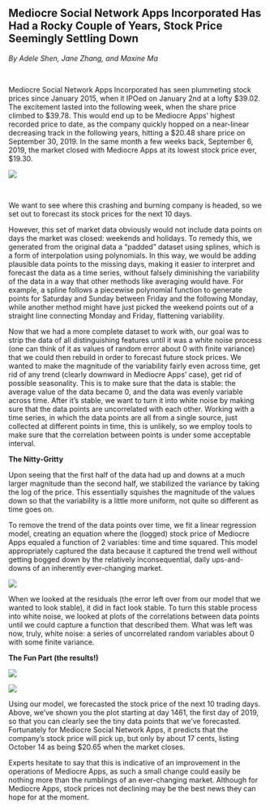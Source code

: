 Mediocre Social Network Apps Incorporated Has Had a Rocky Couple of Years, Stock Price Seemingly Settling Down
--------------------------------------------------------------------------------------------------------------

*By Adele Shen, Jane Zhang, and Maxine Ma*

 

Mediocre Social Network Apps Incorporated has seen plummeting stock prices since
January 2015, when it IPOed on January 2nd at a lofty \$39.02. The excitement
lasted into the following week, when the share price climbed to \$39.78. This
would end up to be Mediocre Apps’ highest recorded price to date, as the company
quickly hopped on a near-linear decreasing track in the following years, hitting
a \$20.48 share price on September 30, 2019. In the same month a few weeks back,
September 6, 2019, the market closed with Mediocre Apps at its lowest stock
price ever, \$19.30.

![](https://lh5.googleusercontent.com/exPFTJWHi6_HsvVg_kJnY5CYr0p1xO5tFbwZdFHGxI0WwsGbzOIi1xJmiN3nML_nmrxJ1CPX3mmytLV_FR8ldIQy7oScMLBLYu6usoZwSbyF-NKTEw-shxhkRWNzrf-5IYqByDiY)

 

We want to see where this crashing and burning company is headed, so we set
out to forecast its stock prices for the next 10 days. 

However, this set of market data obviously would not include data points on days
the market was closed: weekends and holidays. To remedy this, we generated from
the original data a “padded” dataset using splines, which is a form of
interpolation using polynomials. In this way, we would be adding plausible data
points to the missing days, making it easier to interpret and forecast the data
as a time series, without falsely diminishing the variability of the data in a
way that other methods like averaging would have. For example, a spline follows
a piecewise polynomial function to generate points for Saturday and Sunday
between Friday and the following Monday, while another method might have just
picked the weekend points out of a straight line connecting Monday and Friday,
flattening variability.

Now that we had a more complete dataset to work with, our goal was to strip the
data of all distinguishing features until it was a white noise process (one can
think of it as values of random error about 0 with finite variance) that we
could then rebuild in order to forecast future stock prices. We wanted to make
the magnitude of the variability fairly even across time, get rid of any trend
(clearly downward in Mediocre Apps’ case), get rid of possible seasonality. This
is to make sure that the data is stable: the average value of the data became 0,
and the data was evenly variable across time. After it’s stable, we want to turn
it into white noise by making sure that the data points are uncorrelated with
each other. Working with a time series, in which the data points are all from a
single source, just collected at different points in time, this is unlikely, so
we employ tools to make sure that the correlation between points is under some
acceptable interval.

**The Nitty-Gritty**

Upon seeing that the first half of the data had up and downs at a much larger
magnitude than the second half, we stabilized the variance by taking the log of
the price. This essentially squishes the magnitude of the values down so that
the variability is a little more uniform, not quite so different as time goes
on.

To remove the trend of the data points over time, we fit a linear regression
model, creating an equation where the (logged) stock price of Mediocre Apps
equaled a function of 2 variables: time and time squared. This model
appropriately captured the data because it captured the trend well without
getting bogged down by the relatively inconsequential, daily ups-and-downs of an
inherently ever-changing market.

![](https://lh5.googleusercontent.com/5wqt6ugjn7zl23rQlLVLS6tavsMzF8gb4cGyw0mt0_8idCR5htqCB0BW6Y_Wvn7Ar7QSn0M31KcuDIjwcOQeBC3uhni_kc6U0PO-U8LTau6oGgHkXnYXiysr3xe_p-_Sm3owT0Xu)

When we looked at the residuals (the error left over from our model that we
wanted to look stable), it did in fact look stable. To turn this stable process
into white noise, we looked at plots of the correlations between data points
until we could capture a function that described them. What was left was now,
truly, white noise: a series of uncorrelated random variables about 0 with some
finite variance.

**The Fun Part (the results!)**

![](https://lh5.googleusercontent.com/nNOhrKorj8CndmBdvcZ1PshmIAgrsuHgTRJzZ_3F1oOFbF4HWMKTmkN7OBg7kJ60iUvnd3GEW5LjFiUbMvmyM0kY2ygcZFzEZQhtuXSZAz6FOYCoxSQXXI60rP5aiV8XWmBTtXsZ)

![](https://lh3.googleusercontent.com/Wr45BNSNA4T3sJNlUpk_e3yl2Oa6x-w7h8fAewLwW23mpX9qNE2jNXT-msviGkzZbwvof_5qWhHOy1dazhi6xQ2i_rMR6XlguoeCvO8nylCGdMOSquJRKbtIs81AsCClQNhEn1uj)

Using our model, we forecasted the stock price of the next 10 trading days.
Above, we’ve shown you the plot starting at day 1461, the first day of 2019, so
that you can clearly see the tiny data points that we’ve forecasted. Fortunately for Mediocre Social Network Apps, it predicts that the company’s stock price will pick up, but only by about 17 cents, listing October 14 as
being \$20.65 when the market closes. 

Experts hesitate to say that this is indicative of an improvement in the
operations of Mediocre Apps, as such a small change could easily be nothing more
than the rumblings of an ever-changing market. Although for Mediocre Apps, stock
prices not declining may be the best news they can hope for at the moment.  
